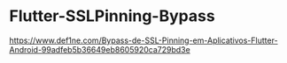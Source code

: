 # Flutter-SSLPinning-Bypass

https://www.def1ne.com/Bypass-de-SSL-Pinning-em-Aplicativos-Flutter-Android-99adfeb5b36649eb8605920ca729bd3e
